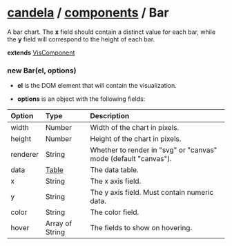# [candela](../..#readme) / [components](..#readme) / Bar

A bar chart. The **x** field should contain a distinct value for each bar, while
the **y** field will correspond to the height of each bar.

**extends** [VisComponent](../../VisComponent#readme)

### new Bar(el, options)

* **el** is the DOM element that will contain the visualization.

* **options** is an object with the following fields:

| Option    | Type   | Description  |
| :-------- | :----- | :----------- |
| width     | Number | Width of the chart in pixels. |
| height    | Number | Height of the chart in pixels. |
| renderer  | String | Whether to render in "svg" or "canvas" mode (default "canvas"). |
| data      | [Table](../..#table) | The data table. |
| x         | String | The x axis field. |
| y         | String | The y axis field. Must contain numeric data. |
| color     | String | The color field. |
| hover     | Array of String | The fields to show on hovering. |
